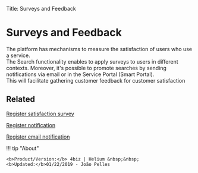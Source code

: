 Title: Surveys and Feedback

# Surveys and Feedback

The platform has mechanisms to measure the satisfaction of users who use a service.  
The Search functionality enables to apply surveys to users in different contexts. Moreover, it's possible to promote searches by sending notifications via email or in the Service Portal (Smart Portal).  
This will facilitate gathering customer feedback for customer satisfaction

## Related

[Register satisfaction survey][1]

[Register notification][2]

[Register email notification][3]


[1]:/en-us/4biz-helium/processes/portfolio-and-catalog/configuration/register-satisfaction-survey.html
[2]:/en-us/4biz-helium/additional-features/communication-and-notification/notification/use/notification.html
[3]:/en-us/4biz-helium/additional-features/communication-and-notification/email/register-email-notification.html  

!!! tip "About"

    <b>Product/Version:</b> 4biz | Helium &nbsp;&nbsp;
    <b>Updated:</b>01/22/2019 - João Pelles  
	
